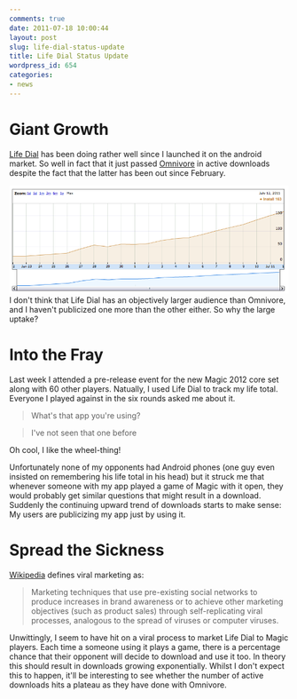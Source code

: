 ```yaml
---
comments: true
date: 2011-07-18 10:00:44
layout: post
slug: life-dial-status-update
title: Life Dial Status Update
wordpress_id: 654
categories:
- news
---
```


# Giant Growth


[Life Dial](https://market.android.com/details?id=com.inflatableapps.lifedial) has been doing rather well since I launched it on the android market. So well in fact that it just passed [Omnivore](https://market.android.com/details?id=com.inflatableapps.omnivore) in active downloads despite the fact that the latter has been out since February.

[![](/a/2011-07-18-life-dial-status-update/Screen-shot-2011-07-14-at-5.21.26-.png)](http://theflyingdeveloper.com/blog/wp-content/uploads/2011/07/Screen-shot-2011-07-14-at-5.21.26-.png)I don't think that Life Dial has an objectively larger audience than Omnivore, and I haven't publicized one more than the other either. So why the large uptake?


# Into the Fray


Last week I attended a pre-release event for the new Magic 2012 core set along with 60 other players. Natually, I used Life Dial to track my life total. Everyone I played against in the six rounds asked me about it.


> What's that app you're using?




> I've not seen that one before

Oh cool, I like the wheel-thing!


Unfortunately none of my opponents had Android phones (one guy even insisted on remembering his life total in his head) but it struck me that whenever someone with my app played a game of Magic with it open, they would probably get similar questions that might result in a download. Suddenly the continuing upward trend of downloads starts to make sense: My users are publicizing my app just by using it.


# Spread the Sickness


[Wikipedia](http://en.wikipedia.org/wiki/Viral_marketing) defines viral marketing as:


> Marketing techniques that use pre-existing social networks to produce increases in brand awareness or to achieve other marketing objectives (such as product sales) through self-replicating viral processes, analogous to the spread of viruses or computer viruses.


Unwittingly, I seem to have hit on a viral process to market Life Dial to Magic players. Each time a someone using it plays a game, there is a percentage chance that their opponent will decide to download and use it too. In theory this should result in downloads growing exponentially. Whilst I don't expect this to happen, it'll be interesting to see whether the number of active downloads hits a plateau as they have done with Omnivore.
